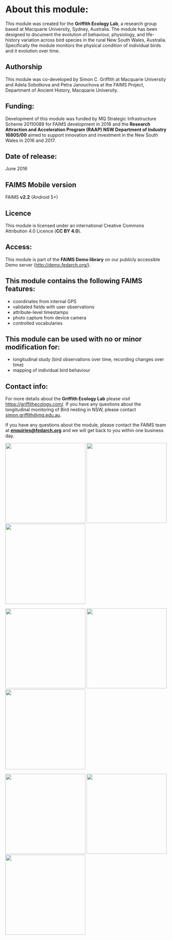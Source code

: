 # About this module:
This module was created for the **Griffith Ecology Lab**, a research group based at Macquarie University, Sydney, Australia. The module has been designed to document the evolution of behaviour, physiology, and life-history variation across bird species in the rural New South Wales, Australia. Specifically the module monitors the physical condition of individual birds and it evolution over time.

## Authorship
This module was co-developed by Simon C. Griffith at Macquarie University and Adela Sobotkova and Petra Janouchova at the FAIMS Project, Department of Ancient History, Macquarie University.

## Funding:
Development of this module was funded by MQ Strategic Infrastructure Scheme 20110089 for FAIMS development in 2016 and the **Research Attraction and Acceleration Program (RAAP) NSW Department of Industry 16805/00** aimed to support innovation and investment in the New South Wales in 2016 and 2017.


## Date of release:
June  2016

## FAIMS Mobile version
FAIMS **v2.2** (Android 5+)

## Licence
This module is licensed under an international Creative Commons Attribution 4.0 Licence (**CC BY 4.0**).

## Access:
This module is part of the **FAIMS Demo library** on our publicly accessible Demo server (http://demo.fedarch.org/). 

## This module contains the following FAIMS features:
* coordinates from internal GPS
* validated fields with user observations
* attribute-level timestamps
* photo capture from device camera
* controlled vocabularies

## This module can be used with no or minor modification for:
* longitudinal study (bird observations over time, recording changes over time)
* mapping of individual bird behaviour

## Contact info:
For more details about the **Griffith Ecology Lab** please visit https://griffithecology.com/. If you have any questions about the longitudinal monitoring of Bird nesting in NSW, please contact simon.griffith@mq.edu.au.

If you have any questions about the module, please contact the FAIMS team at **enquiries@fedarch.org** and we will get back to you within one business day.

<p align="left">
  <img src="https://github.com/FAIMS/bird-banding/blob/master/screenshots/Screenshot_20170912-133039.png" width="250"/>
  <img src="https://github.com/FAIMS/bird-banding/blob/master/screenshots/Screenshot_20170912-133056.png" width="250"/>
  <img src="https://github.com/FAIMS/bird-banding/blob/master/screenshots/Screenshot_20170912-133244.png" width="250"/>
</p>

<p align="left">
  <img src="https://github.com/FAIMS/bird-banding/blob/master/screenshots/Screenshot_20170912-133309.png" width="250"/>
  <img src="https://github.com/FAIMS/bird-banding/blob/master/screenshots/Screenshot_20170912-133339.png" width="250"/>
  <img src="https://github.com/FAIMS/bird-banding/blob/master/screenshots/Screenshot_20170912-133346.png" width="250"/>
</p>

<p align="left">
  <img src="https://github.com/FAIMS/bird-banding/blob/master/screenshots/Screenshot_20170912-133406.png" width="250"/>
  <img src="https://github.com/FAIMS/bird-banding/blob/master/screenshots/Screenshot_20170912-133426.png" width="250"/>
  <img src="https://github.com/FAIMS/bird-banding/blob/master/screenshots/Screenshot_20170912-133536.png" width="250"/>
</p>

